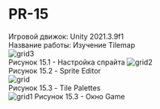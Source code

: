# PR-15
Игровой движок: Unity 2021.3.9f1  
Название работы: Изучение Tilemap  
![grid3](https://user-images.githubusercontent.com/119736937/205517214-d6d33ea3-f5a5-4095-bf29-ff79a7a22323.PNG)  
Рисунок 15.1 - Настройка спрайта
![grid2](https://user-images.githubusercontent.com/119736937/205517233-a55f4637-1e8b-4525-81e4-7ac3209e3e57.png)  
Рисунок 15.2 - Sprite Editor  
![grid](https://user-images.githubusercontent.com/119736937/205517246-818db31a-0957-4d41-b675-7d36a7275d1c.PNG)  
Рисунок 15.3 - Tile Palettes  
![grid1](https://user-images.githubusercontent.com/119736937/205517272-86edd345-3a2b-453c-98de-db0c9cf3f5a5.PNG)
Рисунок 15.3 - Окно Game  
